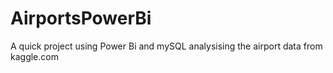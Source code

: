 # AirportsPowerBi
A quick project using Power Bi and mySQL analysising the airport data from kaggle.com
